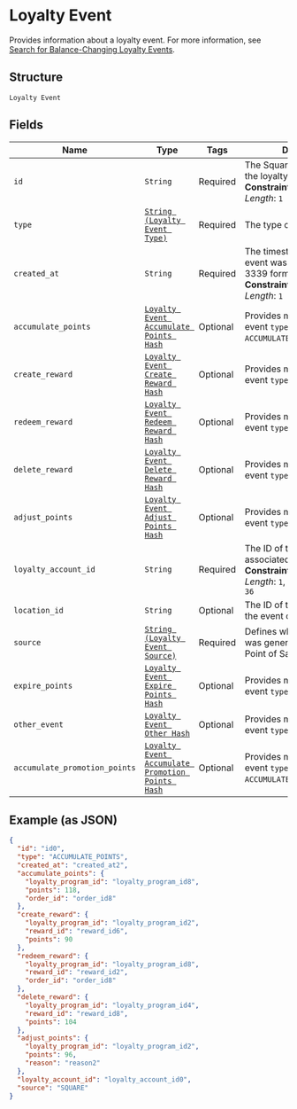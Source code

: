 
# Loyalty Event

Provides information about a loyalty event.
For more information, see [Search for Balance-Changing Loyalty Events](https://developer.squareup.com/docs/loyalty-api/loyalty-events).

## Structure

`Loyalty Event`

## Fields

| Name | Type | Tags | Description |
|  --- | --- | --- | --- |
| `id` | `String` | Required | The Square-assigned ID of the loyalty event.<br>**Constraints**: *Minimum Length*: `1` |
| `type` | [`String (Loyalty Event Type)`](../../doc/models/loyalty-event-type.md) | Required | The type of the loyalty event. |
| `created_at` | `String` | Required | The timestamp when the event was created, in RFC 3339 format.<br>**Constraints**: *Minimum Length*: `1` |
| `accumulate_points` | [`Loyalty Event Accumulate Points Hash`](../../doc/models/loyalty-event-accumulate-points.md) | Optional | Provides metadata when the event `type` is `ACCUMULATE_POINTS`. |
| `create_reward` | [`Loyalty Event Create Reward Hash`](../../doc/models/loyalty-event-create-reward.md) | Optional | Provides metadata when the event `type` is `CREATE_REWARD`. |
| `redeem_reward` | [`Loyalty Event Redeem Reward Hash`](../../doc/models/loyalty-event-redeem-reward.md) | Optional | Provides metadata when the event `type` is `REDEEM_REWARD`. |
| `delete_reward` | [`Loyalty Event Delete Reward Hash`](../../doc/models/loyalty-event-delete-reward.md) | Optional | Provides metadata when the event `type` is `DELETE_REWARD`. |
| `adjust_points` | [`Loyalty Event Adjust Points Hash`](../../doc/models/loyalty-event-adjust-points.md) | Optional | Provides metadata when the event `type` is `ADJUST_POINTS`. |
| `loyalty_account_id` | `String` | Required | The ID of the [loyalty account](entity:LoyaltyAccount) associated with the event.<br>**Constraints**: *Minimum Length*: `1`, *Maximum Length*: `36` |
| `location_id` | `String` | Optional | The ID of the [location](entity:Location) where the event occurred. |
| `source` | [`String (Loyalty Event Source)`](../../doc/models/loyalty-event-source.md) | Required | Defines whether the event was generated by the Square Point of Sale. |
| `expire_points` | [`Loyalty Event Expire Points Hash`](../../doc/models/loyalty-event-expire-points.md) | Optional | Provides metadata when the event `type` is `EXPIRE_POINTS`. |
| `other_event` | [`Loyalty Event Other Hash`](../../doc/models/loyalty-event-other.md) | Optional | Provides metadata when the event `type` is `OTHER`. |
| `accumulate_promotion_points` | [`Loyalty Event Accumulate Promotion Points Hash`](../../doc/models/loyalty-event-accumulate-promotion-points.md) | Optional | Provides metadata when the event `type` is `ACCUMULATE_PROMOTION_POINTS`. |

## Example (as JSON)

```json
{
  "id": "id0",
  "type": "ACCUMULATE_POINTS",
  "created_at": "created_at2",
  "accumulate_points": {
    "loyalty_program_id": "loyalty_program_id8",
    "points": 118,
    "order_id": "order_id8"
  },
  "create_reward": {
    "loyalty_program_id": "loyalty_program_id2",
    "reward_id": "reward_id6",
    "points": 90
  },
  "redeem_reward": {
    "loyalty_program_id": "loyalty_program_id8",
    "reward_id": "reward_id2",
    "order_id": "order_id8"
  },
  "delete_reward": {
    "loyalty_program_id": "loyalty_program_id4",
    "reward_id": "reward_id8",
    "points": 104
  },
  "adjust_points": {
    "loyalty_program_id": "loyalty_program_id2",
    "points": 96,
    "reason": "reason2"
  },
  "loyalty_account_id": "loyalty_account_id0",
  "source": "SQUARE"
}
```


